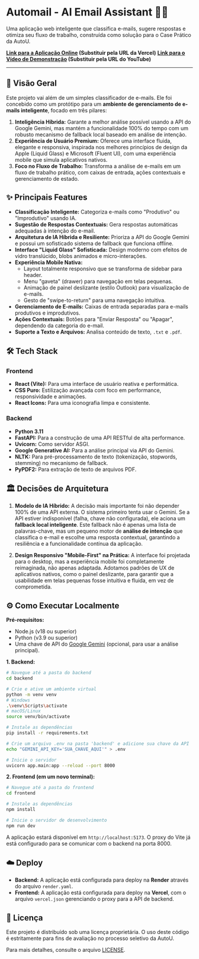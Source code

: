 # Automail - AI Email Assistant 📧✨

Uma aplicação web inteligente que classifica e-mails, sugere respostas e otimiza seu fluxo de trabalho, construída como solução para o Case Prático da AutoU.

**[Link para a Aplicação Online](https://automail-challenge.vercel.app) (Substituir pela URL da Vercel)**
**[Link para o Vídeo de Demonstração](https://youtube.com/placeholder) (Substituir pela URL do YouTube)**

---

## 🚀 Visão Geral

Este projeto vai além de um simples classificador de e-mails. Ele foi concebido como um protótipo para um **ambiente de gerenciamento de e-mails inteligente**, focado em três pilares:

1.  **Inteligência Híbrida:** Garante a melhor análise possível usando a API do Google Gemini, mas mantém a funcionalidade 100% do tempo com um robusto mecanismo de fallback local baseado em análise de intenção.
2.  **Experiência de Usuário Premium:** Oferece uma interface fluida, elegante e responsiva, inspirada nos melhores princípios de design da Apple (Liquid Glass) e Microsoft (Fluent UI), com uma experiência mobile que simula aplicativos nativos.
3.  **Foco no Fluxo de Trabalho:** Transforma a análise de e-mails em um fluxo de trabalho prático, com caixas de entrada, ações contextuais e gerenciamento de estado.

## ✨ Principais Features

*   **Classificação Inteligente:** Categoriza e-mails como "Produtivo" ou "Improdutivo" usando IA.
*   **Sugestão de Respostas Contextuais:** Gera respostas automáticas adequadas à intenção do e-mail.
*   **Arquitetura de IA Híbrida e Resiliente:** Prioriza a API do Google Gemini e possui um sofisticado sistema de fallback que funciona offline.
*   **Interface "Liquid Glass" Sofisticada:** Design moderno com efeitos de vidro translúcido, blobs animados e micro-interações.
*   **Experiência Mobile Nativa:**
    *   Layout totalmente responsivo que se transforma de sidebar para header.
    *   Menu "gaveta" (drawer) para navegação em telas pequenas.
    *   Animação de painel deslizante (estilo Outlook) para visualização de e-mails.
    *   Gesto de "swipe-to-return" para uma navegação intuitiva.
*   **Gerenciamento de E-mails:** Caixas de entrada separadas para e-mails produtivos e improdutivos.
*   **Ações Contextuais:** Botões para "Enviar Resposta" ou "Apagar", dependendo da categoria do e-mail.
*   **Suporte a Texto e Arquivos:** Analisa conteúdo de texto, `.txt` e `.pdf`.

## 🛠️ Tech Stack

### Frontend
*   **React (Vite):** Para uma interface de usuário reativa e performática.
*   **CSS Puro:** Estilização avançada com foco em performance, responsividade e animações.
*   **React Icons:** Para uma iconografia limpa e consistente.

### Backend
*   **Python 3.11**
*   **FastAPI:** Para a construção de uma API RESTful de alta performance.
*   **Uvicorn:** Como servidor ASGI.
*   **Google Generative AI:** Para a análise principal via API do Gemini.
*   **NLTK:** Para pré-processamento de texto (tokenização, stopwords, stemming) no mecanismo de fallback.
*   **PyPDF2:** Para extração de texto de arquivos PDF.

## 🏛️ Decisões de Arquitetura

1.  **Modelo de IA Híbrido:** A decisão mais importante foi não depender 100% de uma API externa. O sistema primeiro tenta usar o Gemini. Se a API estiver indisponível (falha, chave não configurada), ele aciona um **fallback local inteligente**. Este fallback não é apenas uma lista de palavras-chave, mas um pequeno motor de **análise de intenção** que classifica o e-mail e escolhe uma resposta contextual, garantindo a resiliência e a funcionalidade contínua da aplicação.

2.  **Design Responsivo "Mobile-First" na Prática:** A interface foi projetada para o desktop, mas a experiência mobile foi completamente reimaginada, não apenas adaptada. Adotamos padrões de UX de aplicativos nativos, como o painel deslizante, para garantir que a usabilidade em telas pequenas fosse intuitiva e fluida, em vez de comprometida.

## ⚙️ Como Executar Localmente

**Pré-requisitos:**
*   Node.js (v18 ou superior)
*   Python (v3.9 ou superior)
*   Uma chave de API do [Google Gemini](https://aistudio.google.com/app/apikey) (opcional, para usar a análise principal).

**1. Backend:**

```bash
# Navegue até a pasta do backend
cd backend

# Crie e ative um ambiente virtual
python -m venv venv
# Windows
.\venv\Scripts\activate
# macOS/Linux
source venv/bin/activate

# Instale as dependências
pip install -r requirements.txt

# Crie um arquivo .env na pasta 'backend' e adicione sua chave da API
echo "GEMINI_API_KEY='SUA_CHAVE_AQUI'" > .env

# Inicie o servidor
uvicorn app.main:app --reload --port 8000
```

**2. Frontend (em um novo terminal):**

```bash
# Navegue até a pasta do frontend
cd frontend

# Instale as dependências
npm install

# Inicie o servidor de desenvolvimento
npm run dev
```

A aplicação estará disponível em `http://localhost:5173`. O proxy do Vite já está configurado para se comunicar com o backend na porta 8000.

## ☁️ Deploy

*   **Backend:** A aplicação está configurada para deploy na **Render** através do arquivo `render.yaml`.
*   **Frontend:** A aplicação está configurada para deploy na **Vercel**, com o arquivo `vercel.json` gerenciando o proxy para a API de backend.

## 📜 Licença

Este projeto é distribuído sob uma licença proprietária. O uso deste código é estritamente para fins de avaliação no processo seletivo da AutoU.

Para mais detalhes, consulte o arquivo [LICENSE](LICENSE).